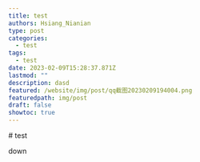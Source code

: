 ```yaml
---
title: test
authors: Hsiang_Nianian
type: post
categories:
  - test
tags:
  - test
date: 2023-02-09T15:28:37.871Z
lastmod: ""
description: dasd
featured: /website/img/post/qq截图20230209194004.png
featuredpath: img/post
draft: false
showtoc: true
---
```


#﻿ test

d﻿own
